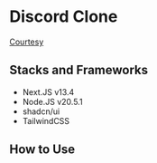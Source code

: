 # Discord Clone
[Courtesy](https://www.youtube.com/watch?v=ZbX4Ok9YX94&t=87s&pp=ygUWZGlzY29yZCBjbG9uZSByZWFjdCBqcw%3D%3D)
## Stacks and Frameworks
- Next.JS v13.4
- Node.JS v20.5.1
- shadcn/ui
- TailwindCSS 
## How to Use

